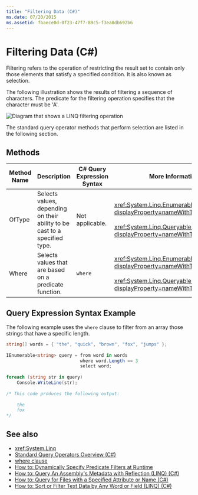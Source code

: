 ```yaml
---
title: "Filtering Data (C#)"
ms.date: 07/20/2015
ms.assetid: fbaece0d-0f23-47f7-89c5-f3ea8db692b6
---
```

# Filtering Data (C#)
Filtering refers to the operation of restricting the result set to contain only those elements that satisfy a specified condition. It is also known as selection.  
  
 The following illustration shows the results of filtering a sequence of characters. The predicate for the filtering operation specifies that the character must be 'A'.  
  
 ![Diagram that shows a LINQ filtering operation](./media/filtering-data/linq-filter-operation.png)  
  
 The standard query operator methods that perform selection are listed in the following section.  
  
## Methods  
  
|Method Name|Description|C# Query Expression Syntax|More Information|  
|-----------------|-----------------|---------------------------------|----------------------|  
|OfType|Selects values, depending on their ability to be cast to a specified type.|Not applicable.|<xref:System.Linq.Enumerable.OfType%2A?displayProperty=nameWithType><br /><br /> <xref:System.Linq.Queryable.OfType%2A?displayProperty=nameWithType>|  
|Where|Selects values that are based on a predicate function.|`where`|<xref:System.Linq.Enumerable.Where%2A?displayProperty=nameWithType><br /><br /> <xref:System.Linq.Queryable.Where%2A?displayProperty=nameWithType>|  
  
## Query Expression Syntax Example  
 The following example uses the `where` clause to filter from an array those strings that have a specific length.  
  
```csharp  
string[] words = { "the", "quick", "brown", "fox", "jumps" };  
  
IEnumerable<string> query = from word in words  
                            where word.Length == 3  
                            select word;  
  
foreach (string str in query)  
    Console.WriteLine(str);  
  
/* This code produces the following output:  
  
    the  
    fox  
*/  
```  
  
## See also

- <xref:System.Linq>
- [Standard Query Operators Overview (C#)](./standard-query-operators-overview.md)
- [where clause](../../../language-reference/keywords/where-clause.md)
- [How to: Dynamically Specify Predicate Filters at Runtime](../../../linq/dynamically-specify-predicate-filters-at-runtime.md)
- [How to: Query An Assembly's Metadata with Reflection (LINQ) (C#)](./how-to-query-an-assembly-s-metadata-with-reflection-linq.md)
- [How to: Query for Files with a Specified Attribute or Name (C#)](./how-to-query-for-files-with-a-specified-attribute-or-name.md)
- [How to: Sort or Filter Text Data by Any Word or Field (LINQ) (C#)](./how-to-sort-or-filter-text-data-by-any-word-or-field-linq.md)
